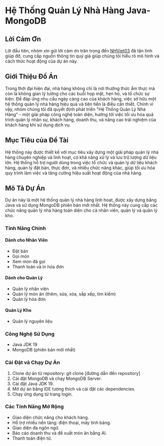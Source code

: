 # Hệ Thống Quản Lý Nhà Hàng Java-MongoDB

## Lời Cảm Ơn
Lời đầu tiên, nhóm xin gửi lời cảm ơn trân trọng đến [NHViet03](https://github.com/NHViet03/Java_Project_RestaurantMS) đã tận tình giúp đỡ, cung cấp nguồn thông tin quý giá giúp chúng tôi hiểu rõ mô hình và cách thức hoạt động của dự án này.

## Giới Thiệu Đồ Án
Trong thời đại hiện đại, nhà hàng không chỉ là nơi thưởng thức ẩm thực mà còn là không gian lý tưởng cho các buổi họp mặt, hẹn hò, và tổ chức sự kiện. Để đáp ứng nhu cầu ngày càng cao của khách hàng, việc sở hữu một hệ thống quản lý nhà hàng hiệu quả và tiên tiến là điều cần thiết. Chính vì vậy, nhóm chúng tôi đã quyết định phát triển "Hệ Thống Quản Lý Nhà Hàng" - một giải pháp công nghệ toàn diện, hướng tới việc tối ưu hóa quá trình quản lý nhân sự, khách hàng, doanh thu, và nâng cao trải nghiệm của khách hàng khi sử dụng dịch vụ.

## Mục Tiêu của Đề Tài
Hệ thống này được thiết kế với mục tiêu xây dựng một giải pháp quản lý nhà hàng chuyên nghiệp và linh hoạt, có khả năng xử lý và lưu trữ lượng dữ liệu lớn. Hệ thống hỗ trợ người dùng trong việc tổ chức và quản lý dữ liệu khách hàng, quản lý đặt bàn, thực đơn, và nhiều chức năng khác, giúp tối ưu hóa quy trình làm việc và tăng cường hiệu suất hoạt động của nhà hàng.

## Mô Tả Dự Án
Dự án này là một hệ thống quản lý nhà hàng linh hoạt, được xây dựng bằng Java và sử dụng MongoDB phiên bản mới nhất. Hệ thống này cung cấp các chức năng quản lý nhà hàng toàn diện cho cả nhân viên, quản lý và quản lý kho.

### Tính Năng Chính
#### Dành cho Nhân Viên
- Đặt bàn
- Gọi món
- Xem món đã gọi
- Thanh toán và in hóa đơn

#### Dành cho Quản Lý
- Quản lý nhân viên
- Quản lý món ăn (thêm, sửa, xóa, sắp xếp, tìm kiếm)
- Quản lý hóa đơn

#### Quản Lý Kho
- Quản lý nguyên liệu

### Công Nghệ Sử Dụng
- Java JDK 19
- MongoDB (phiên bản mới nhất)

### Cài Đặt và Chạy Dự Án
1. Clone dự án từ repository:
git clone [đường dẫn đến repository]
2. Cài đặt MongoDB và chạy MongoDB Server.
3. Cài đặt Java JDK 19.
4. Mở dự án bằng IDE tương thích và cài đặt các dependencies.
5. Chạy ứng dụng từ trang login.

### Các Tính Năng Mở Rộng
- Giao diện chức năng cho khách hàng.
- Hỗ trợ nhiều nền tảng: điện thoại, máy tính bảng.
- Giao diện đa ngôn ngữ.
- Báo cáo doanh thu và đề xuất món ăn bằng AI.
- Thanh toán điện tử.
